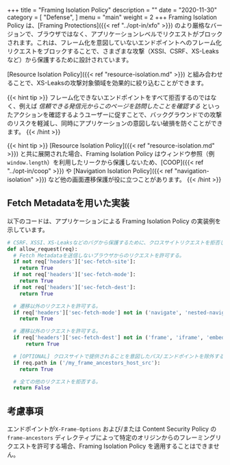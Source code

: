 +++
title = "Framing Isolation Policy"
description = ""
date = "2020-11-30"
category = [
    "Defense",
]
menu = "main"
weight = 2
+++
Framing Isolation Policy は、[Framing Protections]({{< ref "../opt-in/xfo" >}}) のより厳格なバージョンで、ブラウザではなく、アプリケーションレベルでリクエストがブロックされます。これは、フレーム化を意図していないエンドポイントへのフレーム化リクエストをブロックすることで、さまざまな攻撃（XSSI、CSRF、XS-Leaksなど）から保護するために設計されています。

[Resource Isolation Policy]({{< ref "resource-isolation.md" >}}) と組み合わせることで、XS-Leaksの攻撃対象領域を効果的に絞り込むことができます。

{{< hint tip >}}
フレーム化できないエンドポイントをすべて拒否するのではなく、例えば *信頼できる発信元からこのページを訪問したことを確認する* といったアクションを確認するようユーザーに促すことで、バックグラウンドでの攻撃のリスクを軽減し、同時にアプリケーションの意図しない破損を防ぐことができます。
{{< /hint >}}

{{< hint tip >}}
[Resource Isolation Policy]({{< ref "resource-isolation.md" >}}) と共に展開された場合、Framing Isolation Policy はウィンドウ参照（例 `window.length`）を利用したリークから保護しないため、[COOP]({{< ref "../opt-in/coop" >}}) や [Navigation Isolation Policy]({{< ref "navigation-isolation" >}}) など他の画面遷移保護が役に立つことがあります。
{{< /hint >}}

## Fetch Metadataを用いた実装

以下のコードは、アプリケーションによる Framing Isolation Policy の実装例を示しています。

```py
# CSRF、XSSI、XS-Leaksなどのバグから保護するために、クロスサイトリクエストを拒否します。
def allow_request(req):
  # Fetch Metadataを送信しないブラウザからのリクエストを許可する。
  if not req['headers']['sec-fetch-site']:
    return True
  if not req['headers']['sec-fetch-mode']:
    return True
  if not req['headers']['sec-fetch-dest']:
    return True

  # 遷移以外のリクエストを許可する。
  if req['headers']['sec-fetch-mode'] not in ('navigate', 'nested-navigate'):
    return True

  # 遷移以外のリクエストを許可する。
  if req['headers']['sec-fetch-dest'] not in ('frame', 'iframe', 'embed', 'object'):
      return True

  # [OPTIONAL] クロスサイトで提供されることを意図したパス/エンドポイントを除外する。
  if req.path in ('/my_frame_ancestors_host_src'):
    return True

  # 全ての他のリクエストを拒否する。
  return False
```

## 考慮事項
エンドポイントが`X-Frame-Options` および/または Content Security Policy の `frame-ancestors` ディレクティブによって特定のオリジンからのフレーミングリクエストを許可する場合、Framing Isolation Policy を適用することはできません。
